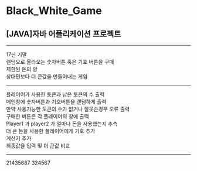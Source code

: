 # Black_White_Game

## [JAVA]자바 어플리케이션 프로젝트

***
17년 기말   
랜덤으로 올라오는 숫자버튼 혹은 기호 버튼을 구매   
제한된 돈의 양   
상대편보다 더 큰값을 만들어내는 게임   
***
플레이어가 사용한 토큰과 남은 토큰의 수 출력   
메인창에 숫자버튼과 기호버튼을 랜덤하게 출력   
만약 사용가능한 토큰의 수가 없거나 잘못쓴경우 오류 출력   
구매한 버튼은 각 플레이어의 창에 출력   
Player1 과 player2 가 얼마나 돈을 사용했는지 추측   
더 큰 돈을 사용한 플레이어에게 기호 추가   
계산기 추가   
최종값을 입력 및 더 큰값 비교   
***
21435687
324567
